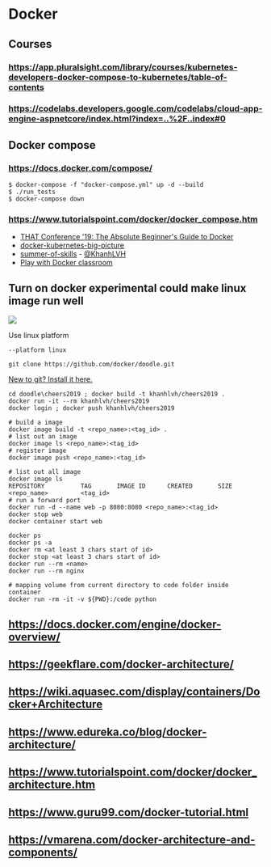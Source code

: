 # Docker
## Courses
### https://app.pluralsight.com/library/courses/kubernetes-developers-docker-compose-to-kubernetes/table-of-contents
### https://codelabs.developers.google.com/codelabs/cloud-app-engine-aspnetcore/index.html?index=..%2F..index#0
## Docker compose
### https://docs.docker.com/compose/
```
$ docker-compose -f "docker-compose.yml" up -d --build
$ ./run_tests
$ docker-compose down
```
### https://www.tutorialspoint.com/docker/docker_compose.htm
* [THAT Conference '19: The Absolute Beginner's Guide to Docker](https://app.pluralsight.com/library/courses/that-conference-2019-session-33/table-of-contents)
* [docker-kubernetes-big-picture](https://app.pluralsight.com/library/courses/docker-kubernetes-big-picture)
* [summer-of-skills](https://www.pluralsight.com/offer/2019/summer-of-skills) - [@KhanhLVH](https://app.pluralsight.com/profile/KhanhLVH)
* [Play with Docker classroom](https://training.play-with-docker.com/)

## Turn on docker experimental could make linux image run well
![](https://snipboard.io/ncemTz.jpg)

Use linux platform

`--platform linux`


```
git clone https://github.com/docker/doodle.git
```

[New to git? Install it here.](https://help.github.com/en/articles/set-up-git)

```
cd doodle\cheers2019 ; docker build -t khanhlvh/cheers2019 .
docker run -it --rm khanhlvh/cheers2019
docker login ; docker push khanhlvh/cheers2019
```

```
# build a image
docker image build -t <repo_name>:<tag_id> .
# list out an image
docker image ls <repo_name>:<tag_id>
# register image
docker image push <repo_name>:<tag_id>
```

```
# list out all image
docker image ls
REPOSITORY          TAG       IMAGE ID      CREATED       SIZE
<repo_name>         <tag_id>
# run a forward port 
docker run -d --name web -p 8080:8080 <repo_name>:<tag_id>
docker stop web 
docker container start web
```
```
docker ps
docker ps -a
docker rm <at least 3 chars start of id>
docker stop <at least 3 chars start of id>
docker run --rm <name>
docker run --rm nginx
```
```
# mapping volume from current directory to code folder inside container 
docker run -rm -it -v ${PWD}:/code python
```



## https://docs.docker.com/engine/docker-overview/

## https://geekflare.com/docker-architecture/

## https://wiki.aquasec.com/display/containers/Docker+Architecture

## https://www.edureka.co/blog/docker-architecture/

## https://www.tutorialspoint.com/docker/docker_architecture.htm

## https://www.guru99.com/docker-tutorial.html

## https://vmarena.com/docker-architecture-and-components/
